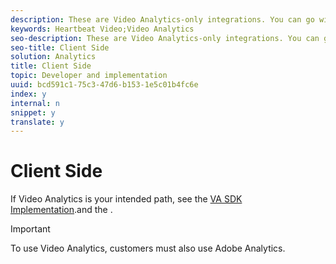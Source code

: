 ```yaml
---
description: These are Video Analytics-only integrations. You can go with the Video Heartbeat SDK and/or the Media Collection API integrations. This path can be used across any video player, including customer and/or OVP players such as Brightcove, Ooyala, thePlatform, and so on.
keywords: Heartbeat Video;Video Analytics
seo-description: These are Video Analytics-only integrations. You can go with the Video Heartbeat SDK and/or the Media Collection API integrations. This path can be used across any video player, including customer and/or OVP players such as Brightcove, Ooyala, thePlatform, and so on.
seo-title: Client Side
solution: Analytics
title: Client Side
topic: Developer and implementation
uuid: bcd591c1-75c3-47d6-b153-1e5c01b4fc6e
index: y
internal: n
snippet: y
translate: y
---
```


# Client Side

If Video Analytics is your intended path, see the [VA SDK Implementation](https://marketing.adobe.com/resources/help/en_US/sc/appmeasurement/hbvideo/c_vhl_stand-implement.html).and the [](c_vhl_col-api_overview.md). 

>[!IMPORTANT]
>
>To use Video Analytics, customers must also use Adobe Analytics.

